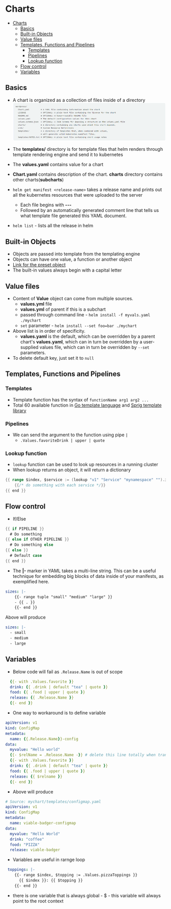 # Charts
- [Charts](#charts)
  - [Basics](#basics)
  - [Built-in Objects](#built-in-objects)
  - [Value files](#value-files)
  - [Templates, Functions and Pipelines](#templates-functions-and-pipelines)
    - [Templates](#templates)
    - [Pipelines](#pipelines)
    - [Lookup function](#lookup-function)
  - [Flow control](#flow-control)
  - [Variables](#variables)


## Basics
- A chart is organized as a collection of files inside of a directory
![alt text](./chart-dir-structure.png "Logo Title Text 1")

- The **templates/** directory is for template files that helm renders through template rendering engine and send it to kubernetes
- The **values.yaml** contains value for a chart
- **Chart.yaml** contains description of the chart. **charts** directory contains other charts(**subcharts**)
- ```helm get manifest <release-name>``` takes a release name and prints out all the kubernetes resources that were uploaded to the server
  - Each file begins with **---**
  - Followed by an automatically generated comment line that tells us what template file generated this YAML document.
- ```helm list``` - lists all the release in helm

## Built-in Objects 
- Objects are passed into template from the templating engine
- Objects can have one value, a function or another object
- [Link for the preset object](https://helm.sh/docs/chart_template_guide/builtin_objects/)
- The built-in values always begin with a capital letter

## Value files
- Content of **Value** object can come from multiple sources.
  - **values.yml** file
  - **values.yml** of parent if this is a subchart
  - passed through command line - ```helm install -f myvals.yaml ./mychart```
  - ```set``` parameter - ```helm install --set foo=bar ./mychart```
- Above list is in order of specificity. 
  - **values.yaml** is the default, which can be overridden by a parent chart's **values.yaml**, which can in turn be overridden by a user-supplied values file, which can in turn be overridden by ```--set``` parameters.
- To delete default key, just set it to ```null```

## Templates, Functions and Pipelines

### Templates
- Template function has the syntax of ```functionName arg1 arg2 ...```
- Total 60 available function in [Go template language](https://godoc.org/text/template) and [Sprig template library](https://masterminds.github.io/sprig/)

### Pipelines
- We can send the argument to the function using pipe ```|```
  - ```.Values.favoriteDrink | upper | quote```

### Lookup function
- ```lookup``` function can be used to look up resources in a running cluster
- When lookup returns an object, it will return a dictionary

```go
{{ range $index, $service := (lookup "v1" "Service" "mynamespace" "").items }}
    {{/* do something with each service */}}
{{ end }}
```

## Flow control
- If/Else
```go
{{ if PIPELINE }}
  # Do something
{{ else if OTHER PIPELINE }}
  # Do something else
{{ else }}
  # Default case
{{ end }}
```
- The **|-** marker in YAML takes a multi-line string. This can be a useful technique for embedding big blocks of data inside of your manifests, as exemplified here.
```yaml
sizes: |-
    {{- range tuple "small" "medium" "large" }}
    - {{ . }}
    {{- end }}
```
Above will produce
```yaml
sizes: |-
  - small
  - medium
  - large
```

## Variables

- Below code will fail as `.Release.Name` is out of scope
```yaml
  {{- with .Values.favorite }}
  drink: {{ .drink | default "tea" | quote }}
  food: {{ .food | upper | quote }}
  release: {{ .Release.Name }}
  {{- end }}
```
- One way to workaround is to define variable 
```yaml
apiVersion: v1
kind: ConfigMap
metadata:
  name: {{.Release.Name}}-config
data:
  myvalue: "Hello world"
  {{- $relName = .Release.Name -}} # delete this line totally when transpiling to yaml
  {{- with .Values.favorite }}
  drink: {{ .drink | default "tea" | quote }}
  food: {{ .food | upper | quote }}
  release: {{ $relname }}
  {{- end }}
```

- Above will produce
```yaml
# Source: mychart/templates/configmap.yaml
apiVersion: v1
kind: ConfigMap
metadata:
  name: viable-badger-configmap
data:
  myvalue: "Hello World"
  drink: "coffee"
  food: "PIZZA"
  release: viable-badger
```
- Variables are useful in rarnge loop
```yaml
 toppings: |-
    {{- range $index, $topping := .Values.pizzaToppings }}
      {{ $index }}: {{ $topping }}
    {{- end }}
```

- there is one variable that is always global - $ - this variable will always point to the root context
